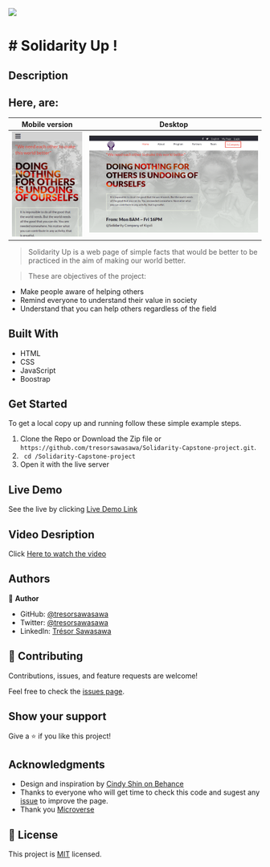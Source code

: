


![](https://img.shields.io/badge/Microverse-blueviolet)

# # Solidarity Up !

## Description

## Here, are: 

Mobile version | Desktop
---------------------- | ------------------------------
![Mobile_screenshot](./images/Mobile.png) | ![DEsktop_screenshot](./images/Desktop.png)

> Solidarity Up is a web page of simple facts that would be better to be practiced in the aim of making our world better. 

> These are objectives of the project:
- Make people aware of helping others
- Remind everyone to understand their value in society
- Understand that you can help others regardless of the field

## Built With

- HTML
- CSS
- JavaScript
- Boostrap

## Get Started

To get a local copy up and running follow these simple example steps.

1. Clone the Repo or Download the Zip file or ``` https://github.com/tresorsawasawa/Solidarity-Capstone-project.git```.
2. ``` cd /Solidarity-Capstone-project```
3. Open it with the live server

## Live Demo

See the live by clicking [Live Demo Link](https://tresorsawasawa.github.io/Solidarity-Capstone-project/)

## Video Desription

Click [Here to watch the video](https://www.loom.com/share/cfaa17d5212f44419063db591c61805c)

## Authors

👤 **Author**

- GitHub: [@tresorsawasawa](https://github.com/tresorsawasawa)
- Twitter: [@tresorsawasawa](https://twitter.com/TresorSawasawa)
- LinkedIn: [Trésor Sawasawa](https://www.linkedin.com/in/tr%C3%A9sor-sawasawa-43745320b/)

## 🤝 Contributing

Contributions, issues, and feature requests are welcome!

Feel free to check the [issues page](../../issues/).

## Show your support

Give a ⭐️ if you like this project!

## Acknowledgments

- Design and inspiration by [Cindy Shin on Behance](https://www.behance.net/gallery/29845175/CC-Global-Summit-2015)
- Thanks to everyone who will get time to check this code and sugest any [issue](https://github.com/tresorsawasawa/MyPortfolio/issues) to improve the page.
- Thank you [Microverse](https://www.microverse.org/)

## 📝 License

This project is [MIT](./MIT.md) licensed.
